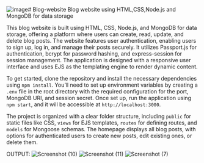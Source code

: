 ![image](https://github.com/user-attachments/assets/48618915-6a01-488f-9bf1-1a42a6386a41)# Blog-website
Blog website using HTML,CSS,Node.js and MongoDB for data storage

This blog website is built using HTML, CSS, Node.js, and MongoDB for data storage, offering a platform where users can create, read, update, and delete blog posts. The website features user authentication, enabling users to sign up, log in, and manage their posts securely. It utilizes Passport.js for authentication, bcrypt for password hashing, and express-session for session management. The application is designed with a responsive user interface and uses EJS as the templating engine to render dynamic content.

To get started, clone the repository and install the necessary dependencies using `npm install`. You’ll need to set up environment variables by creating a `.env` file in the root directory with the required configuration for the port, MongoDB URI, and session secret. Once set up, run the application using `npm start`, and it will be accessible at `http://localhost:3000`.

The project is organized with a clear folder structure, including `public` for static files like CSS, `views` for EJS templates, `routes` for defining routes, and `models` for Mongoose schemas. The homepage displays all blog posts, with options for authenticated users to create new posts, edit existing ones, or delete them.

OUTPUT:
![Screenshot (10)](https://github.com/user-attachments/assets/6bf86931-d61b-4087-aeda-c1f7c292d4d3)
![Screenshot (11)](https://github.com/user-attachments/assets/6b87cb67-0f3a-463f-8ea3-1454c03732eb)
![Screenshot (7)](https://github.com/user-attachments/assets/399e5906-4b20-40a0-8d77-432caafdb0a7)


